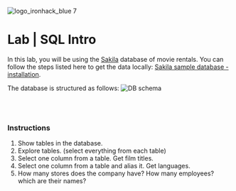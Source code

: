 ![logo_ironhack_blue 7](https://user-images.githubusercontent.com/23629340/40541063-a07a0a8a-601a-11e8-91b5-2f13e4e6b441.png)

# Lab | SQL Intro

In this lab, you will be using the [Sakila](https://dev.mysql.com/doc/sakila/en/) database of movie rentals. You can follow the steps listed here to get the data locally: [Sakila sample database - installation](https://dev.mysql.com/doc/sakila/en/sakila-installation.html).

The database is structured as follows:
![DB schema](https://bitbucket.org/ironhack/data/raw/f9195194f117cd25d70b4cb343f9575bf98ac222/sql/lab_case_study/img/schema.png)

<br><br>

### Instructions

1. Show tables in the database.
2. Explore tables. (select everything from each table)
3. Select one column from a table. Get film titles.
4. Select one column from a table and alias it. Get languages.
5. How many stores does the company have? How many employees? which are their names?
